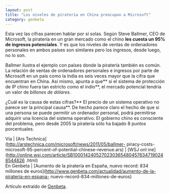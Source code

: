 ```yaml
---
layout: post
title: "Los niveles de piratería en China preocupan a Microsoft"
category: genbeta
---
```





Esta vez las cifras parecen hablar por sí solas. Según Steve Ballmer, CEO de
Microsoft, la piratería en un gran mercado como el chino **les cuesta un 95%
de ingresos potenciales**. Y es que los niveles de ventas de ordenadores
personales en ambos países son similares pero los ingresos, desde luego, no lo
son.

Ballmer ilustra el ejemplo con países donde la piratería también es común. La
relación de ventas de ordenadores personales e ingresos por parte de Microsoft
en un país como la India es seis veces mayor que la cifra que encuentran en
China. Así mismo, apunta a que** si el sistema de protección de IP chino fuera
tan estricto como el indio**, el mercado potencial tendría un valor de
_billones de dólares_.

¿Cuál es la causa de estas cifras?** El precio de un sistema operativo no
parece ser la principal causa**. De hecho parece claro el hecho de que si una
persona se puede permitir un ordenador personal, podrá permitirse adquirir una
licencia del sistema operativo. El gobierno chino es consciente del problema,
pero desde 2005 la piratería sólo ha bajado 8 puntos porcentuales.

Vía | [Ars Technica](http://arstechnica.com/microsoft/news/2011/05/ballmer-
piracy-costs-microsoft-95-percent-of-potential-chinese-revenue.ars) | [WSJ onl
ine](http://online.wsj.com/article/SB10001424052702303654804576347190248544826
.html)  
En Genbeta | [Aumento de la piratería en España, nuevo record: 834 millones de
euros](http://www.genbeta.com/actualidad/aumento-de-la-pirateria-en-espana-
nuevo-record-834-millones-de-euros)

Artículo extraído de [Genbeta](http://www.genbeta.com).